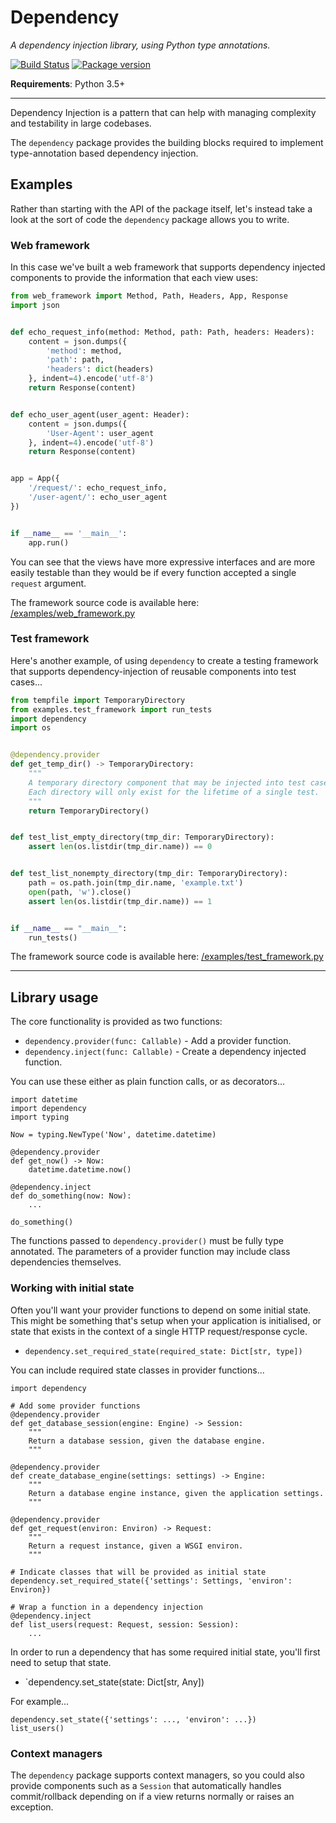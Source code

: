 # Dependency

*A dependency injection library, using Python type annotations.*

[![Build Status](https://travis-ci.org/encode/dependency.svg?branch=master)](https://travis-ci.org/encode/dependency)
[![Package version](https://badge.fury.io/py/dependency.svg)](https://pypi.python.org/pypi/dependency)

**Requirements**: Python 3.5+

---

Dependency Injection is a pattern that can help with managing complexity
and testability in large codebases.

The `dependency` package provides the building blocks required to
implement type-annotation based dependency injection.

## Examples

Rather than starting with the API of the package itself, let's instead take
a look at the sort of code the `dependency` package allows you to write.

### Web framework

In this case we've built a web framework that supports dependency injected components
to provide the information that each view uses:

```python
from web_framework import Method, Path, Headers, App, Response
import json


def echo_request_info(method: Method, path: Path, headers: Headers):
    content = json.dumps({
        'method': method,
        'path': path,
        'headers': dict(headers)
    }, indent=4).encode('utf-8')
    return Response(content)


def echo_user_agent(user_agent: Header):
    content = json.dumps({
        'User-Agent': user_agent
    }, indent=4).encode('utf-8')
    return Response(content)


app = App({
    '/request/': echo_request_info,
    '/user-agent/': echo_user_agent
})


if __name__ == '__main__':
    app.run()
```

You can see that the views have more expressive interfaces and are more easily
testable than they would be if every function accepted a single `request` argument.

The framework source code is available here: [/examples/web_framework.py](/examples/web_framework.py)

### Test framework

Here's another example, of using `dependency` to create a testing framework
that supports dependency-injection of reusable components into test cases...

```python
from tempfile import TemporaryDirectory
from examples.test_framework import run_tests
import dependency
import os


@dependency.provider
def get_temp_dir() -> TemporaryDirectory:
    """
    A temporary directory component that may be injected into test cases.
    Each directory will only exist for the lifetime of a single test.
    """
    return TemporaryDirectory()


def test_list_empty_directory(tmp_dir: TemporaryDirectory):
    assert len(os.listdir(tmp_dir.name)) == 0


def test_list_nonempty_directory(tmp_dir: TemporaryDirectory):
    path = os.path.join(tmp_dir.name, 'example.txt')
    open(path, 'w').close()
    assert len(os.listdir(tmp_dir.name)) == 1


if __name__ == "__main__":
    run_tests()
```

The framework source code is available here: [/examples/test_framework.py](/examples/test_framework.py)

---

## Library usage

The core functionality is provided as two functions:

* `dependency.provider(func: Callable)` - Add a provider function.
* `dependency.inject(func: Callable)` - Create a dependency injected function.

You can use these either as plain function calls, or as decorators...

    import datetime
    import dependency
    import typing

    Now = typing.NewType('Now', datetime.datetime)

    @dependency.provider
    def get_now() -> Now:
        datetime.datetime.now()

    @dependency.inject
    def do_something(now: Now):
        ...

    do_something()

The functions passed to `dependency.provider()` must be fully type annotated.
The parameters of a provider function may include class dependencies themselves.

### Working with initial state

Often you'll want your provider functions to depend on some initial state.
This might be something that's setup when your application is initialised,
or state that exists in the context of a single HTTP request/response cycle.

* `dependency.set_required_state(required_state: Dict[str, type])`

You can include required state classes in provider functions...

    import dependency

    # Add some provider functions
    @dependency.provider
    def get_database_session(engine: Engine) -> Session:
        """
        Return a database session, given the database engine.
        """

    @dependency.provider
    def create_database_engine(settings: settings) -> Engine:
        """
        Return a database engine instance, given the application settings.
        """

    @dependency.provider
    def get_request(environ: Environ) -> Request:
        """
        Return a request instance, given a WSGI environ.
        """

    # Indicate classes that will be provided as initial state
    dependency.set_required_state({'settings': Settings, 'environ': Environ})

    # Wrap a function in a dependency injection
    @dependency.inject
    def list_users(request: Request, session: Session):
        ...

In order to run a dependency that has some required initial state, you'll
first need to setup that state.

* `dependency.set_state(state: Dict[str, Any])

For example...

    dependency.set_state({'settings': ..., 'environ': ...})
    list_users()

### Context managers

The `dependency` package supports context managers, so you could also provide
components such as a `Session` that automatically handles commit/rollback
depending on if a view returns normally or raises an exception.
